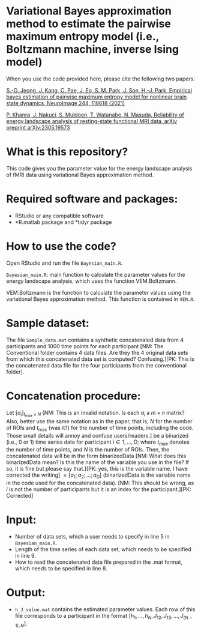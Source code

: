 # Variational Bayes approximation method to estimate the pairwise maximum entropy model (i.e., Boltzmann machine, inverse Ising model)

When you use the code provided here, please cite the following two papers:

[S.-O. Jeong, J. Kang, C. Pae, J. Eo, S. M. Park, J. Son, H.-J. Park, Empirical bayes estimation of pairwise maximum entropy model for nonlinear brain state dynamics, NeuroImage 244, 118618 (2021)](https://doi.org/10.1016/j.neuroimage.2021.118618)

[P. Khanra, J. Nakuci, S. Muldoon, T. Watanabe, N. Masuda, Reliability of energy landscape analysis of resting-state functional MRI data, arXiv preprint arXiv:2305.19573](https://arxiv.org/pdf/2305.19573.pdf)

# What is this repository?
This code gives you the parameter value for the energy landscape analysis of fMRI data using variational Bayes approximation method.

# Required software and packages:

- RStudio or any compatible software
- *R.matlab package and *tidyr package

# How to use the code?

Open RStudio and run the file `Bayesian_main.R`.

`Bayesian_main.R`: main function to calculate the parameter values for the energy landscape analysis, which uses the function VEM.Boltzmann.

VEM.Boltzmann is the function to calculate the parameter values using the variational Bayes approximation method. This function is contained in `VEM.R`.

# Sample dataset:
The file `Sample_data.mat` contains a synthetic concatenated data from 4 participants and 1000 time points for each participant [NM: The Conventional folder contains 4 data files. Are they the 4 original data sets from which this concatenated data set is computed? Confusing.][PK: This is the concatenated data file for the four participants from the conventional folder].

# Concatenation procedure:
Let $[a_i]_ {{t_{max}\times N}}$ [NM: This is an invalid notation. Is each $a_i$ a $m \times n$ matrix? Also, better use the same notation as in the paper, that is, $N$ for the number of ROIs and $t_{\max}$ (was it?) for the number of time points, including the code. Those small details will annoy and confuse users/readers.] be a binarized (i.e., 0 or 1) time series data for participant $i\in {1,\dots,D}$; where $t_{max}$ denotes the number of time points, and $N$ is the number of ROIs. Then, the concatenated data will be in the form binarizedData [NM: What does this binarizedData mean? Is this the name of the variable you use in the file? If so, it is fine but please say that.][PK: yes, this is the variable name. I have corrected the writing] $=[a_1;a_2; \ldots ;a_D]$ (binarizedData is the variable name in the code used for the concatenated data). [NM: This should be wrong, as $i$ is not the number of participants but it is an index for the participant.][PK: Corrected]

# Input:
- Number of data sets, which a user needs to specify in line 5 in `Bayesian_main.R`.
- Length of the time series of each data set, which needs to be specified in line 9.
- How to read the concatenated data file prepared in the .mat format, which needs to be specified in line 8.

# Output:
- `h_J_value.mat` contains the estimated parameter values. Each row of this file corresponds to a participant in the format $[h_1, \ldots, h_N,J_{12},J_{13},\ldots,J_{(N-1),N}]$.

